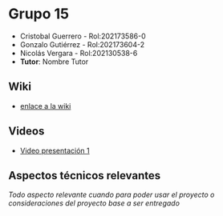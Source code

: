 
# Grupo 15

* Cristobal Guerrero    - Rol:202173586-0
* Gonzalo Gutiérrez     - Rol:202173604-2
* Nicolás Vergara       - Rol:202130538-6
* **Tutor**: Nombre Tutor

## Wiki

 * [enlace a la wiki](https://github.com/Nachops/INF236P201G15/wiki)

## Videos

* [Video presentación 1](https://www.youtube.com/watch?v=y1Tg63zPfs4&ab_channel=GonzaloGutierrez)

## Aspectos técnicos relevantes

_Todo aspecto relevante cuando para poder usar el proyecto o consideraciones del proyecto base a ser entregado_
